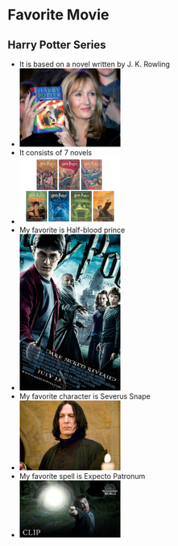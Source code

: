 <H1>Favorite Movie</H1>
<H2>Harry Potter Series</H2>
<UL>
  <LI>It is based on a novel written by J. K. Rowling</LI>
  <LI>
    <img src="Github repo Images/jkr.webp" alt="J. K. Rowling" width="200">
  </LI>
  <LI>It consists of 7 novels</LI>
  <LI>
    <img src="Github repo Images/hp7novels.jpg" alt="Harry Potter Series" width="200">
  </LI>
  <LI>My favorite is Half-blood prince</LI>
  <LI>
    <img src="Github repo Images/hbp.jpg" alt="Half-Blood Prince" width="200">
  </LI>
  <LI>My favorite character is Severus Snape</LI>
  <LI>
    <img src="Github repo Images/severus.png" alt="Severus Snape" width="200">
  </LI>
  <LI>My favorite spell is Expecto Patronum</LI>
  <LI>
    <img src="Github repo Images/patronus.jpg" alt="Expecto Patronum Spell" width="200">
  </LI>
</UL>
